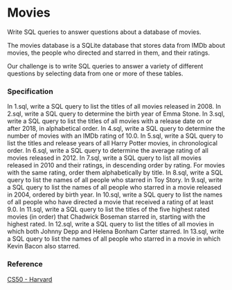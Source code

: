 # Movies
Write SQL queries to answer questions about a database of movies.

The movies database is a SQLite database that stores data from IMDb about movies, the people who directed and starred in them, and their ratings.

Our challenge is to write SQL queries to answer a variety of different questions by selecting data from one or more of these tables.


### Specification

In 1.sql, write a SQL query to list the titles of all movies released in 2008.
In 2.sql, write a SQL query to determine the birth year of Emma Stone.
In 3.sql, write a SQL query to list the titles of all movies with a release date on or after 2018, in alphabetical order.
In 4.sql, write a SQL query to determine the number of movies with an IMDb rating of 10.0.
In 5.sql, write a SQL query to list the titles and release years of all Harry Potter movies, in chronological order.
In 6.sql, write a SQL query to determine the average rating of all movies released in 2012.
In 7.sql, write a SQL query to list all movies released in 2010 and their ratings, in descending order by rating. For movies with the same rating, order them alphabetically by title.
In 8.sql, write a SQL query to list the names of all people who starred in Toy Story.
In 9.sql, write a SQL query to list the names of all people who starred in a movie released in 2004, ordered by birth year.
In 10.sql, write a SQL query to list the names of all people who have directed a movie that received a rating of at least 9.0.
In 11.sql, write a SQL query to list the titles of the five highest rated movies (in order) that Chadwick Boseman starred in, starting with the highest rated.
In 12.sql, write a SQL query to list the titles of all movies in which both Johnny Depp and Helena Bonham Carter starred.
In 13.sql, write a SQL query to list the names of all people who starred in a movie in which Kevin Bacon also starred.


### Reference

<a href="https://cs50.harvard.edu/x/2020/">CS50 - Harvard</a>
